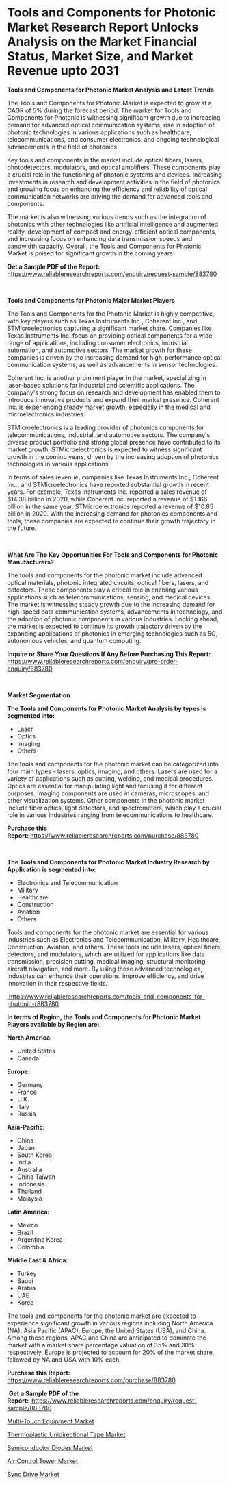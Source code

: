 <p><h1>Tools and Components for Photonic Market Research Report Unlocks Analysis on the Market Financial Status, Market Size, and Market Revenue upto 2031</h1></p><p><strong>Tools and Components for Photonic Market Analysis and Latest Trends</strong></p>
<p><p>The Tools and Components for Photonic Market is expected to grow at a CAGR of 5% during the forecast period. The market for Tools and Components for Photonic is witnessing significant growth due to increasing demand for advanced optical communication systems, rise in adoption of photonic technologies in various applications such as healthcare, telecommunications, and consumer electronics, and ongoing technological advancements in the field of photonics.</p><p>Key tools and components in the market include optical fibers, lasers, photodetectors, modulators, and optical amplifiers. These components play a crucial role in the functioning of photonic systems and devices. Increasing investments in research and development activities in the field of photonics and growing focus on enhancing the efficiency and reliability of optical communication networks are driving the demand for advanced tools and components.</p><p>The market is also witnessing various trends such as the integration of photonics with other technologies like artificial intelligence and augmented reality, development of compact and energy-efficient optical components, and increasing focus on enhancing data transmission speeds and bandwidth capacity. Overall, the Tools and Components for Photonic Market is poised for significant growth in the coming years.</p></p>
<p><strong>Get a Sample PDF of the Report:&nbsp;</strong> <a href="https://www.reliableresearchreports.com/enquiry/request-sample/883780">https://www.reliableresearchreports.com/enquiry/request-sample/883780</a></p>
<p>&nbsp;</p>
<p><strong>Tools and Components for Photonic Major Market Players</strong></p>
<p><p>The Tools and Components for the Photonic Market is highly competitive, with key players such as Texas Instruments Inc., Coherent Inc., and STMicroelectronics capturing a significant market share. Companies like Texas Instruments Inc. focus on providing optical components for a wide range of applications, including consumer electronics, industrial automation, and automotive sectors. The market growth for these companies is driven by the increasing demand for high-performance optical communication systems, as well as advancements in sensor technologies.</p><p>Coherent Inc. is another prominent player in the market, specializing in laser-based solutions for industrial and scientific applications. The company's strong focus on research and development has enabled them to introduce innovative products and expand their market presence. Coherent Inc. is experiencing steady market growth, especially in the medical and microelectronics industries.</p><p>STMicroelectronics is a leading provider of photonics components for telecommunications, industrial, and automotive sectors. The company's diverse product portfolio and strong global presence have contributed to its market growth. STMicroelectronics is expected to witness significant growth in the coming years, driven by the increasing adoption of photonics technologies in various applications.</p><p>In terms of sales revenue, companies like Texas Instruments Inc., Coherent Inc., and STMicroelectronics have reported substantial growth in recent years. For example, Texas Instruments Inc. reported a sales revenue of $14.38 billion in 2020, while Coherent Inc. reported a revenue of $1.166 billion in the same year. STMicroelectronics reported a revenue of $10.85 billion in 2020. With the increasing demand for photonics components and tools, these companies are expected to continue their growth trajectory in the future.</p></p>
<p>&nbsp;</p>
<p><strong>What Are The Key Opportunities For Tools and Components for Photonic Manufacturers?</strong></p>
<p><p>The tools and components for the photonic market include advanced optical materials, photonic integrated circuits, optical fibers, lasers, and detectors. These components play a critical role in enabling various applications such as telecommunications, sensing, and medical devices. The market is witnessing steady growth due to the increasing demand for high-speed data communication systems, advancements in technology, and the adoption of photonic components in various industries. Looking ahead, the market is expected to continue its growth trajectory driven by the expanding applications of photonics in emerging technologies such as 5G, autonomous vehicles, and quantum computing.</p></p>
<p><strong>Inquire or Share Your Questions If Any Before Purchasing This Report:</strong> <a href="https://www.reliableresearchreports.com/enquiry/pre-order-enquiry/883780">https://www.reliableresearchreports.com/enquiry/pre-order-enquiry/883780</a></p>
<p>&nbsp;</p>
<p><strong>Market Segmentation</strong></p>
<p><strong>The Tools and Components for Photonic Market Analysis by types is segmented into:</strong></p>
<p><ul><li>Laser</li><li>Optics</li><li>Imaging</li><li>Others</li></ul></p>
<p><p>The tools and components for the photonic market can be categorized into four main types - lasers, optics, imaging, and others. Lasers are used for a variety of applications such as cutting, welding, and medical procedures. Optics are essential for manipulating light and focusing it for different purposes. Imaging components are used in cameras, microscopes, and other visualization systems. Other components in the photonic market include fiber optics, light detectors, and spectrometers, which play a crucial role in various industries ranging from telecommunications to healthcare.</p></p>
<p><strong>Purchase this Report:&nbsp;</strong><a href="https://www.reliableresearchreports.com/purchase/883780">https://www.reliableresearchreports.com/purchase/883780</a></p>
<p>&nbsp;</p>
<p><strong>The Tools and Components for Photonic Market Industry Research by Application is segmented into:</strong></p>
<p><ul><li>Electronics and Telecommunication</li><li>Military</li><li>Healthcare</li><li>Construction</li><li>Aviation</li><li>Others</li></ul></p>
<p><p>Tools and components for the photonic market are essential for various industries such as Electronics and Telecommunication, Military, Healthcare, Construction, Aviation, and others. These tools include lasers, optical fibers, detectors, and modulators, which are utilized for applications like data transmission, precision cutting, medical imaging, structural monitoring, aircraft navigation, and more. By using these advanced technologies, industries can enhance their operations, improve efficiency, and drive innovation in their respective fields.</p></p>
<p><a href="https://www.reliableresearchreports.com/tools-and-components-for-photonic-r883780">&nbsp;https://www.reliableresearchreports.com/tools-and-components-for-photonic-r883780</a></p>
<p><strong>In terms of Region, the Tools and Components for Photonic Market Players available by Region are:</strong></p>
<p>
    <p> <strong> North America: </strong>
        <ul>
            <li>United States</li>
            <li>Canada</li>
        </ul>
        </p> 
    <p> <strong> Europe: </strong>
        <ul>
            <li>Germany</li>
            <li>France</li>
            <li>U.K.</li>
            <li>Italy</li>
            <li>Russia</li>
        </ul>
        </p> 
    <p> <strong> Asia-Pacific: </strong>
        <ul>
            <li>China</li>
            <li>Japan</li>
            <li>South Korea</li>
            <li>India</li>
            <li>Australia</li>
            <li>China Taiwan</li>
            <li>Indonesia</li>
            <li>Thailand</li>
            <li>Malaysia</li>
        </ul>
        </p> 
    <p> <strong> Latin America: </strong>
        <ul>
            <li>Mexico</li>
            <li>Brazil</li>
            <li>Argentina Korea</li>
            <li>Colombia</li>
        </ul>
        </p> 
    <p> <strong> Middle East & Africa: </strong>
        <ul>
            <li>Turkey</li>
            <li>Saudi</li>
            <li>Arabia</li>
            <li>UAE</li>
            <li>Korea</li>
        </ul>
    </p>
    </p>
<p><p>The tools and components for the photonic market are expected to experience significant growth in various regions including North America (NA), Asia Pacific (APAC), Europe, the United States (USA), and China. Among these regions, APAC and China are anticipated to dominate the market with a market share percentage valuation of 35% and 30% respectively. Europe is projected to account for 20% of the market share, followed by NA and USA with 10% each.</p></p>
<p><strong>Purchase this Report: </strong><a href="https://www.reliableresearchreports.com/purchase/883780">https://www.reliableresearchreports.com/purchase/883780</a></p>
<p>&nbsp;<strong>Get a Sample PDF of the Report:&nbsp;&nbsp;</strong><a href="https://www.reliableresearchreports.com/enquiry/request-sample/883780">https://www.reliableresearchreports.com/enquiry/request-sample/883780</a></p>
<p><strong></strong></p>
<p><p><a href="https://www.linkedin.com/pulse/multi-touch-equipment-market-trends-focusing-insight-forecast-qckjf">Multi-Touch Equipment Market</a></p><p><a href="https://www.linkedin.com/pulse/global-thermoplastic-unidirectional-tape-market-status-2024--hroef">Thermoplastic Unidirectional Tape Market</a></p><p><a href="https://issuu.com/reportprime-2/docs/semiconductor-diodes-market-size-2030.pptx">Semiconductor Diodes Market</a></p><p><a href="https://github.com/Dhjdj3783/Market-Research-Report-List-1/blob/main/air-control-tower-market.md">Air Control Tower Market</a></p><p><a href="https://github.com/awicka1/Market-Research-Report-List-1/blob/main/sync-drive-market.md">Sync Drive Market</a></p></p>